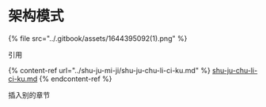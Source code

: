 # 架构模式

{% file src="../.gitbook/assets/1644395092(1).png" %}

引用

{% content-ref url="../shu-ju-mi-ji/shu-ju-chu-li-ci-ku.md" %}
[shu-ju-chu-li-ci-ku.md](../shu-ju-mi-ji/shu-ju-chu-li-ci-ku.md)
{% endcontent-ref %}

插入别的章节
